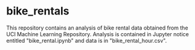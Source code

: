# bike_rentals
This repository contains an analysis of bike rental data obtained from the UCI Machine Learning Repository. Analysis is contained in Jupyter notice entitled "bike_rental.ipynb" and data is in "bike_rental_hour.csv".
